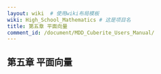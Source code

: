 ```yaml
---
layout: wiki  # 使用wiki布局模板
wiki: High_School_Mathematics # 这是项目名
title: 第五章 平面向量
comment_id: /document/MDD_Cuberite_Users_Manual/
---
```

## 第五章 平面向量
